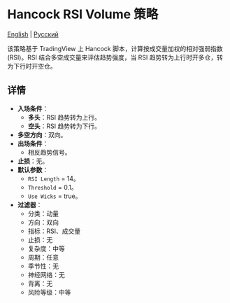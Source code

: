# Hancock RSI Volume 策略
[English](README.md) | [Русский](README_ru.md)

该策略基于 TradingView 上 Hancock 脚本，计算按成交量加权的相对强弱指数 (RSI)。RSI 结合多空成交量来评估趋势强度，当 RSI 趋势转为上行时开多仓，转为下行时开空仓。

## 详情

- **入场条件**：
  - **多头**：RSI 趋势转为上行。
  - **空头**：RSI 趋势转为下行。
- **多空方向**：双向。
- **出场条件**：
  - 相反趋势信号。
- **止损**：无。
- **默认参数**：
  - `RSI Length` = 14。
  - `Threshold` = 0.1。
  - `Use Wicks` = true。
- **过滤器**：
  - 分类：动量
  - 方向：双向
  - 指标：RSI、成交量
  - 止损：无
  - 复杂度：中等
  - 周期：任意
  - 季节性：无
  - 神经网络：无
  - 背离：无
  - 风险等级：中等
